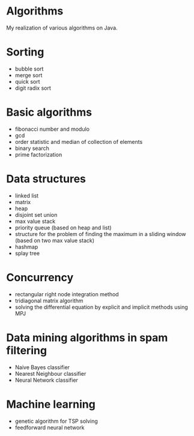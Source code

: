# Algorithms
My realization of various algorithms on Java.

# Sorting
- bubble sort
- merge sort
- quick sort
- digit radix sort

# Basic algorithms
- fibonacci number and modulo
- gcd
- order statistic and median of collection of elements
- binary search
- prime factorization

# Data structures
- linked list
- matrix
- heap
- disjoint set union
- max value stack
- priority queue (based on heap and list)
- structure for the problem of finding the maximum in a sliding window (based on two max value stack)
- hashmap
- splay tree

# Concurrency
- rectangular right node integration method 
- tridiagonal matrix algorithm
- solving the differential equation by explicit and implicit methods using MPJ

# Data mining algorithms in spam filtering
- Naive Bayes classifier
- Nearest Neighbour classifier
- Neural Network classifier

# Machine learning
- genetic algorithm for TSP solving
- feedforward neural network
